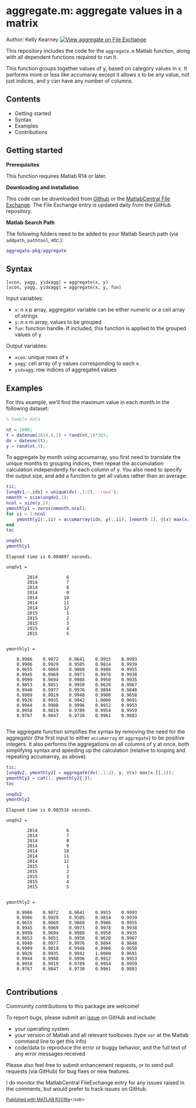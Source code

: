 
# aggregate.m: aggregate values in a matrix


Author: Kelly Kearney
[![View aggregate on File Exchange](https://www.mathworks.com/matlabcentral/images/matlab-file-exchange.svg)](https://www.mathworks.com/matlabcentral/fileexchange/42577-aggregate)

This repository includes the code for the `aggregate.m` Matlab function, along with all dependent functions required to run it.


This function groups together values of y, based on category values in x. It performs more or less like accumaray except it allows x to be any value, not just indices, and y can have any number of columns.



## Contents

            
- Getting started        
- Syntax        
- Examples        
- Contributions

## Getting started


**Prerequisites**


This function requires Matlab R14 or later.


**Downloading and installation**


This code can be downloaded from [Github](https://github.com/kakearney/aggregate-pkg/) or the [MatlabCentral File Exchange](http://www.mathworks.com/matlabcentral/fileexchange/42577-aggregate).  The File Exchange entry is updated daily from the GitHub repository.


**Matlab Search Path**


The following folders need to be added to your Matlab Search path (via `addpath`, `pathtool`, etc.):



```matlab
aggregate-pkg/aggregate
```



## Syntax



```
[xcon, yagg, yidxagg] = aggregate(x, y)
[xcon, yagg, yidxagg] = aggregate(x, y, fun)
```


Input variables:



  - `x`:          n x p array, aggregator variable can be either numeric or a                 cell array of strings
  - `y`:          n x m array, values to be grouped
  - `fun`:        function handle. If included, this function is applied to                 the grouped values of y

Output variables:



  - `xcon`:       unique rows of x
  - `yagg`:       cell array of y values corresponding to each x.
  - `yidxagg`:    row indices of aggregated values


## Examples


For this example, we'll find the maximum value in each month in the following dataset:



```matlab
% Sample data

nt = 1000;
t = datenum(2014,6,1) + rand(nt,1)*365;
dv = datevec(t);
y = rand(nt,5);
```


To aggregate by month using accumarray, you first need to translate the unique months to grouping indices, then repeat the accumulation calculation independently for each column of y.  You also need to specify the output size, and add a function to get all values rather than an average:



```matlab
tic;
[unqdv1,~,idx] = unique(dv(:,1:2), 'rows');
nmonth = size(unqdv1,1);
ncol = size(y,2);
ymonthly1 = zeros(nmonth,ncol);
for ii = 1:ncol
    ymonthly1(:,ii) = accumarray(idx, y(:,ii), [nmonth 1], @(x) max(x,[],1));
end
toc

unqdv1
ymonthly1
```




```
Elapsed time is 0.004897 seconds.

unqdv1 =

        2014           6
        2014           7
        2014           8
        2014           9
        2014          10
        2014          11
        2014          12
        2015           1
        2015           2
        2015           3
        2015           4
        2015           5


ymonthly1 =

    0.9986    0.9872    0.9641    0.9915    0.9993
    0.9906    0.9929    0.9505    0.9814    0.9939
    0.9655    0.9869    0.9860    0.9986    0.9955
    0.9945    0.9969    0.9973    0.9978    0.9938
    0.9999    0.9694    0.9988    0.9950    0.9935
    0.9853    0.9851    0.9950    0.9620    0.9967
    0.9940    0.9977    0.9976    0.9894    0.9848
    0.9909    0.9819    0.9948    0.9900    0.9658
    0.9926    0.9935    0.9942    1.0000    0.9691
    0.9944    0.9988    0.9996    0.9912    0.9953
    0.9958    0.9819    0.9789    0.9954    0.9959
    0.9767    0.9847    0.9738    0.9961    0.9883


```


The aggregate function simplifies the syntax by removing the need for the aggregator (the first input to either `accumarray` or `aggregate`) to be positive integers.  It also performs the aggregations on all columns of y at once, both simplifying syntax and speeding up the calculation (relative to looping and repeating accumarray, as above).



```matlab
tic;
[unqdv2, ymonthly2] = aggregate(dv(:,1:2), y, @(x) max(x,[],1));
ymonthly2 = cat(1, ymonthly2{:});
toc

unqdv2
ymonthly2
```




```
Elapsed time is 0.003516 seconds.

unqdv2 =

        2014           6
        2014           7
        2014           8
        2014           9
        2014          10
        2014          11
        2014          12
        2015           1
        2015           2
        2015           3
        2015           4
        2015           5


ymonthly2 =

    0.9986    0.9872    0.9641    0.9915    0.9993
    0.9906    0.9929    0.9505    0.9814    0.9939
    0.9655    0.9869    0.9860    0.9986    0.9955
    0.9945    0.9969    0.9973    0.9978    0.9938
    0.9999    0.9694    0.9988    0.9950    0.9935
    0.9853    0.9851    0.9950    0.9620    0.9967
    0.9940    0.9977    0.9976    0.9894    0.9848
    0.9909    0.9819    0.9948    0.9900    0.9658
    0.9926    0.9935    0.9942    1.0000    0.9691
    0.9944    0.9988    0.9996    0.9912    0.9953
    0.9958    0.9819    0.9789    0.9954    0.9959
    0.9767    0.9847    0.9738    0.9961    0.9883


```



## Contributions


Community contributions to this package are welcome!


To report bugs, please submit an [issue](https://github.com/kakearney/aggregate-pkg/issues) on GitHub and include:



  - your operating system
  - your version of Matlab and all relevant toolboxes (type `ver` at the   Matlab command line to get this info)
  - code/data to reproduce the error or buggy behavior, and the full text   of any error messages received

Please also feel free to submit enhancement requests, or to send pull requests (via GitHub) for bug fixes or new features.


I do monitor the MatlabCentral FileExchange entry for any issues raised in the comments, but would prefer to track issues on GitHub.



<sub>[Published with MATLAB R2016a]("http://www.mathworks.com/products/matlab/")</sub>
